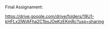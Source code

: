 Final Assignament:

https://drive.google.com/drive/folders/19U1-kHFLx2lWiAFha2C1bsJOeKzEKmRc?usp=sharing